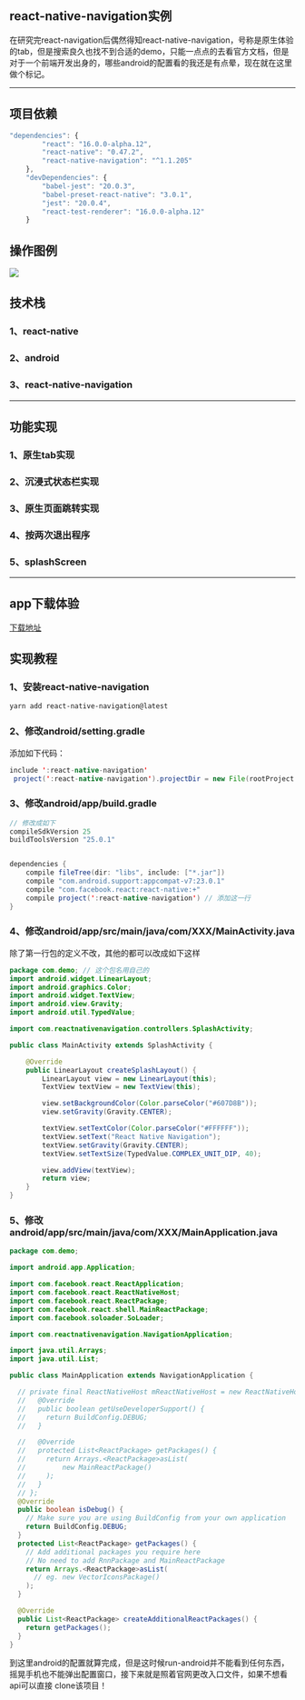 ## react-native-navigation实例
在研究完react-navigation后偶然得知react-native-navigation，号称是原生体验的tab，但是搜索良久也找不到合适的demo，只能一点点的去看官方文档，但是对于一个前端开发出身的，哪些android的配置看的我还是有点晕，现在就在这里做个标记。
*****
## 项目依赖
``` javascript
"dependencies": {
		"react": "16.0.0-alpha.12",
		"react-native": "0.47.2",
		"react-native-navigation": "^1.1.205"
	},
	"devDependencies": {
		"babel-jest": "20.0.3",
		"babel-preset-react-native": "3.0.1",
		"jest": "20.0.4",
		"react-test-renderer": "16.0.0-alpha.12"
	}
```
## 操作图例
<img src="./screenShorts/show.gif"/>

## 技术栈
### 1、react-native
### 2、android
### 3、react-native-navigation
*****
## 功能实现
### 1、原生tab实现
### 2、沉浸式状态栏实现
### 3、原生页面跳转实现
### 4、按两次退出程序
### 5、splashScreen
********
## app下载体验
[下载地址](./android/app/build/outputs/apk/app-release.apk?raw=true)

## 实现教程
### 1、安装react-native-navigation
``` bash
yarn add react-native-navigation@latest
```
### 2、修改android/setting.gradle
添加如下代码：
``` java
include ':react-native-navigation'
 project(':react-native-navigation').projectDir = new File(rootProject.projectDir, '../node_modules/react-native-navigation/android/app/')
```
### 3、修改android/app/build.gradle
``` java
// 修改成如下
compileSdkVersion 25
buildToolsVersion "25.0.1"


dependencies {
    compile fileTree(dir: "libs", include: ["*.jar"])
    compile "com.android.support:appcompat-v7:23.0.1"
    compile "com.facebook.react:react-native:+"  
    compile project(':react-native-navigation') // 添加这一行
}
```
### 4、修改android/app/src/main/java/com/XXX/MainActivity.java
除了第一行包的定义不改，其他的都可以改成如下这样
``` java
package com.demo; // 这个包名用自己的
import android.widget.LinearLayout;
import android.graphics.Color;
import android.widget.TextView;
import android.view.Gravity;
import android.util.TypedValue;

import com.reactnativenavigation.controllers.SplashActivity;

public class MainActivity extends SplashActivity {

    @Override
    public LinearLayout createSplashLayout() {
        LinearLayout view = new LinearLayout(this);
        TextView textView = new TextView(this);

        view.setBackgroundColor(Color.parseColor("#607D8B"));
        view.setGravity(Gravity.CENTER);

        textView.setTextColor(Color.parseColor("#FFFFFF"));
        textView.setText("React Native Navigation");
        textView.setGravity(Gravity.CENTER);
        textView.setTextSize(TypedValue.COMPLEX_UNIT_DIP, 40);

        view.addView(textView);
        return view;
    }
}
```
### 5、修改android/app/src/main/java/com/XXX/MainApplication.java
``` java
package com.demo;

import android.app.Application;

import com.facebook.react.ReactApplication;
import com.facebook.react.ReactNativeHost;
import com.facebook.react.ReactPackage;
import com.facebook.react.shell.MainReactPackage;
import com.facebook.soloader.SoLoader;

import com.reactnativenavigation.NavigationApplication;

import java.util.Arrays;
import java.util.List;

public class MainApplication extends NavigationApplication {

  // private final ReactNativeHost mReactNativeHost = new ReactNativeHost(this) {
  //   @Override
  //   public boolean getUseDeveloperSupport() {
  //     return BuildConfig.DEBUG;
  //   }

  //   @Override
  //   protected List<ReactPackage> getPackages() {
  //     return Arrays.<ReactPackage>asList(
  //         new MainReactPackage()
  //     );
  //   }
  // };
  @Override
  public boolean isDebug() {
    // Make sure you are using BuildConfig from your own application
    return BuildConfig.DEBUG;
  }
  protected List<ReactPackage> getPackages() {
    // Add additional packages you require here
    // No need to add RnnPackage and MainReactPackage
    return Arrays.<ReactPackage>asList(
      // eg. new VectorIconsPackage()
    );
  }

  @Override
  public List<ReactPackage> createAdditionalReactPackages() {
    return getPackages();
  }
}

```
到这里android的配置就算完成，但是这时候run-android并不能看到任何东西，摇晃手机也不能弹出配置窗口，接下来就是照着官网更改入口文件，如果不想看api可以直接 clone该项目！